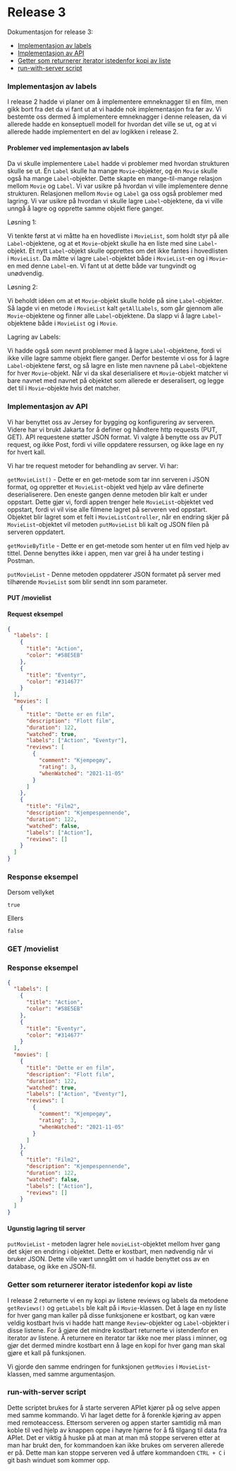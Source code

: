 # Release 3

Dokumentasjon for release 3:

- [Implementasjon av labels](#implementasjon-av-labels)
- [Implementasjon av API](#implementasjon-av-api)
- [Getter som returnerer iterator istedenfor kopi av liste](#getter-som-returnerer-iterator-istedenfor-kopi-av-liste)
- [run-with-server script](#run-with-server-script)

### Implementasjon av labels

I release 2 hadde vi planer om å implementere emneknagger til en film, men gikk bort fra det da vi fant ut at vi hadde nok implementasjon fra før av. Vi bestemte oss dermed å implementere emneknagger i denne releasen, da vi allerede hadde en konseptuell modell for hvordan det ville se ut, og at vi allerede hadde implementert en del av logikken i release 2.

#### Problemer ved implementasjon av labels

Da vi skulle implementere `Label` hadde vi problemer med hvordan strukturen skulle se ut. Én `Label` skulle ha mange `Movie`-objekter, og én `Movie` skulle også ha mange `Label`-objekter. Dette skapte en mange-til-mange relasjon mellom `Movie` og `Label`. Vi var usikre på hvordan vi ville implementere denne strukturen. Relasjonen mellom `Movie` og `Label` ga oss også problemer med lagring. Vi var usikre på hvordan vi skulle lagre `Label`-objektene, da vi ville unngå å lagre og opprette samme objekt flere ganger.

Løsning 1:

Vi tenkte først at vi måtte ha en hovedliste i `MovieList`, som holdt styr på alle `Label`-objektene, og at et `Movie`-objekt skulle ha en liste med sine `Label`-objekt. Et nytt `Label`-objekt skulle opprettes om det ikke fantes i hovedlisten i `MovieList`. Da måtte vi lagre `Label`-objektet både i `MovieList`-en og i `Movie`-en med denne `Label`-en. Vi fant ut at dette både var tungvindt og unødvendig.

Løsning 2:

Vi beholdt idéen om at et `Movie`-objekt skulle holde på sine `Label`-objekter. Så lagde vi en metode i `MovieList` kalt `getAllLabels`, som går gjennom alle `Movie`-objektene og finner alle `Label`-objektene. Da slapp vi å lagre `Label`-objektene både i `MovieList` og i `Movie`.

Lagring av Labels:

Vi hadde også som nevnt problemer med å lagre `Label`-objektene, fordi vi ikke ville lagre samme objekt flere ganger. Derfor bestemte vi oss for å lagre `Label`-objektene først, og så lagre en liste men navnene på `Label`-objektene for hver `Movie`-objekt. Når vi da skal deserialisere et `Movie`-objekt matcher vi bare navnet med navnet på objektet som allerede er deseralisert, og legge det til i `Movie`-objekte hvis det matcher.

### Implementasjon av API

Vi har benyttet oss av Jersey for bygging og konfigurering av serveren. Videre har vi brukt Jakarta for å definer og håndtere http requests (PUT, GET). API requestene støtter JSON format. Vi valgte å benytte oss av PUT request, og ikke Post, fordi vi ville oppdatere ressursen, og ikke lage en ny for hvert kall.

Vi har tre request metoder for behandling av server. Vi har:

`getMovieList()` - Dette er en get-metode som tar inn serveren i JSON format, og oppretter et `MovieList`-objekt ved hjelp av våre definerte deserialiserere. Den eneste gangen denne metoden blir kalt er under oppstart. Dette gjør vi, fordi appen trenger hele `MovieList`-objektet ved oppstart, fordi vi vil vise alle filmene lagret på serveren ved oppstart. Objektet blir lagret som et felt i `MovieListController`, når en endring skjer på `MovieList`-objektet vil metoden `putMovieList` bli kalt og JSON filen på serveren oppdatert.

`getMovieByTitle` - Dette er en get-metode som henter ut en film ved hjelp av tittel. Denne benyttes ikke i appen, men var grei å ha under testing i Postman.

`putMovieList` - Denne metoden oppdaterer JSON formatet på server med tilhørende `MovieList` som blir sendt inn som parameter.

#### PUT /movielist

#### Request eksempel

```json
{
  "labels": [
    {
      "title": "Action",
      "color": "#58E5EB"
    },
    {
      "title": "Eventyr",
      "color": "#314677"
    }
  ],
  "movies": [
    {
      "title": "Dette er en film",
      "description": "Flott film",
      "duration": 122,
      "watched": true,
      "labels": ["Action", "Eventyr"],
      "reviews": [
        {
          "comment": "Kjempegøy",
          "rating": 3,
          "whenWatched": "2021-11-05"
        }
      ]
    },
    {
      "title": "Film2",
      "description": "Kjempespennende",
      "duration": 122,
      "watched": false,
      "labels": ["Action"],
      "reviews": []
    }
  ]
}
```

### Response eksempel

Dersom vellyket

```
true
```

Ellers

```
false
```

### GET /movielist

### Response eksempel

```json
{
  "labels": [
    {
      "title": "Action",
      "color": "#58E5EB"
    },
    {
      "title": "Eventyr",
      "color": "#314677"
    }
  ],
  "movies": [
    {
      "title": "Dette er en film",
      "description": "Flott film",
      "duration": 122,
      "watched": true,
      "labels": ["Action", "Eventyr"],
      "reviews": [
        {
          "comment": "Kjempegøy",
          "rating": 3,
          "whenWatched": "2021-11-05"
        }
      ]
    },
    {
      "title": "Film2",
      "description": "Kjempespennende",
      "duration": 122,
      "watched": false,
      "labels": ["Action"],
      "reviews": []
    }
  ]
}
```

#### Ugunstig lagring til server

`putMovieList` - metoden lagrer hele `movieList`-objektet mellom hver gang det skjer en endring i objektet. Dette er kostbart, men nødvendig når vi bruker JSON. Dette ville vært unngått om vi hadde benyttet oss av en database, og ikke en JSON-fil.


### Getter som returnerer iterator istedenfor kopi av liste

I release 2 returnerte vi en ny kopi av listene reviews og labels da metodene `getReviews()` og `getLabels` ble kalt på i `Movie`-klassen. Det å lage en ny liste for hver gang man kaller på disse funksjonene er kostbart, og kan være veldig kostbart hvis vi hadde hatt mange `Review`-objekter og `Label`-objekter i disse listene. For å gjøre det mindre kostbart returnerte vi istendenfor en iterator av listene. Å returnere en iterator tar ikke noe mer plass i minner, og gjør det dermed mindre kostbart enn å lage en kopi for hver gang man skal gjøre et kall på funksjonen.

Vi gjorde den samme endringen for funksjonen `getMovies` i `MovieList`-klassen, med samme argumentasjon.

### run-with-server script

Dette scriptet brukes for å starte serveren APIet kjører på og selve appen med samme kommando. Vi har laget dette for å forenkle kjøring av appen med remoteaccess. Ettersom serveren og appen starter samtidig må man koble til ved hjelp av knappen oppe i høyre hjørne for å få tilgang til data fra APIet. Det er viktig å huske på at man at man må stoppe serveren etter at man har brukt den, for kommandoen kan ikke brukes om serveren allerede er på. Dette man kan stoppe serveren ved å utføre kommandoen `CTRL + C` i git bash winduet som kommer opp.


